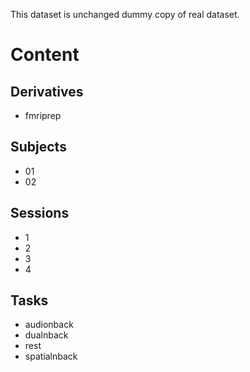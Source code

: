 This dataset is unchanged dummy copy of real dataset.
# Content
## Derivatives
   - fmriprep
## Subjects
   - 01
   - 02
## Sessions
   - 1
   - 2
   - 3
   - 4
## Tasks
   - audionback
   - dualnback
   - rest
   - spatialnback
